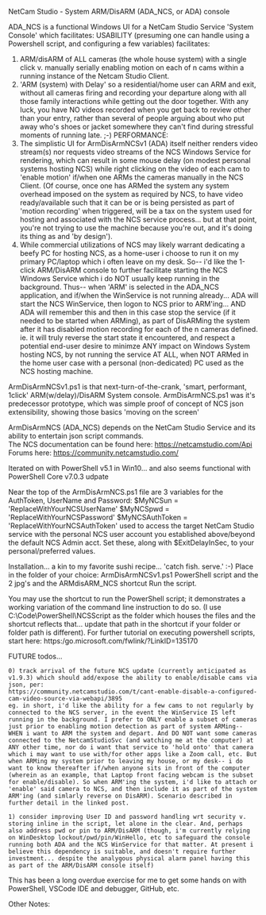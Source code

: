 NetCam Studio - System ARM/DisARM (ADA_NCS, or ADA) console

ADA_NCS is a functional Windows UI for a NetCam Studio Service 'System Console' which facilitates:
USABILITY (presuming one can handle using a Powershell script, and configuring a few variables) facilitates:
1) ARM/disARM of ALL cameras (the whole house system) with a single click v. manually serially enabling motion on each of n cams within a running instance of the Netcam Studio Client.
2) 'ARM (system) with Delay' so a residential/home user can ARM and exit, without all cameras firing and recording your departure along with all those family interactions while getting out the door together.  With any luck, you have NO videos recorded when you get back to review other than your entry, rather than several of people arguing about who put away who's shoes or jacket somewhere they can't find during stressful moments of running late. ;-)
PERFORMANCE:
3) The simplistic UI for ArmDisArmNCSv1 (ADA) itself neither renders video stream(s) nor requests video streams of the NCS Windows Service for rendering, which can result in some mouse delay (on modest personal systems hosting NCS) while right clicking on the video of each cam to 'enable motion' if/when one ARMs the cameras manually in the NCS Client. (Of course, once one has ARMed the system any system overhead imposed on the system as required by NCS, to have video ready/available such that it can be or is being persisted as part of 'motion recording' when triggered, will be a tax on the system used for hosting and associated with the NCS service process... but at that point, you're not trying to use the machine because you're out, and it's doing its thing as and 'by design').
4) While commercial utilizations of NCS may likely warrant dedicating a beefy PC for hosting NCS, as a home-user i choose to run it on my primary PC/laptop which i often leave on my desk. So-- i'd like the 1-click ARM/DisARM console to further facilitate starting the NCS Windows Service which i do NOT usually keep running in the background. Thus-- when 'ARM' is selected in the ADA_NCS application, and if/when the WinService is not running already... ADA will start the NCS WinService, then logon to NCS prior to ARM'ing... AND ADA will remember this and then in this case stop the service (if it needed to be started when ARMing), as part of DisARMing the system after it has disabled motion recording for each of the n cameras defined.  ie. it will truly reverse the start state it encountered, and respect a potential end-user desire to minimze ANY impact on Windows System hosting NCS, by not running the service AT ALL, when NOT ARMed in the home user case with a personal (non-dedicated) PC used as the NCS hosting machine.

ArmDisArmNCSv1.ps1 is that next-turn-of-the-crank, 'smart, performant, 1click' ARM(w/delay)/DisARM System console.
ArmDisArmNCS.ps1 was it's predecessor prototype, which was simple proof of concept of NCS json extensibility, showing those basics 'moving on the screen'

ArmDisArmNCS (ADA_NCS) depends on the NetCam Studio Service and its ability to entertain json script commands.  
    The NCS documentation can be found here: https://netcamstudio.com/Api
    Forums here: https://community.netcamstudio.com/

Iterated on with PowerShell v5.1 in Win10... and also seems functional with PowerShell Core v7.0.3 udpate

Near the top of the ArmDisArmNCS.ps1 file are 3 variables for the AuthToken, UserName and Password:
$MyNCSun = 'ReplaceWithYourNCSUserName'
$MyNCSpwd = 'ReplaceWithYourNCSPassword'
$MyNCSAuthToken = 'ReplaceWithYourNCSAuthToken'
used to access the target NetCam Studio service with the personal NCS user account you established above/beyond the default NCS Admin acct.
Set these, along with $ExitDelayInSec, to your personal/preferred values.


Installation... a kin to my favorite sushi recipe... 'catch fish. serve.'  :-)
    Place in the folder of your choice:
        ArmDisArmNCSv1.ps1             PowerShell script
        and the 2 jpg's
        and the ARMdisARM_NCS shortcut
    Run the script.

You may use the shortcut to run the PowerShell script; it demonstrates a working variation of the command line instruction to do so.
    (I use C:\Code\PowerShell\NCSScript as the folder which houses the files and the shortcut reflects that...
    update that path in the shortcut if your folder or folder path is different).
    For further tutorial on executing powershell scripts, start here: https:/go.microsoft.com/fwlink/?LinkID=135170

FUTURE todos...

    0) track arrival of the future NCS update (currently anticipated as v1.9.3) which should add/expose the ability to enable/disable cams via json, per:
    https://community.netcamstudio.com/t/cant-enable-disable-a-configured-cam-video-source-via-webapi/3895
    eg. in short, i'd like the ability for a few cams to not regularly by connected to the NCS server, in the event the WinService IS left running in the background. I prefer to ONLY enable a subset of cameras just prior to enabling motion detection as part of system ARMing-- WHEN i want to ARM the system and depart. And DO NOT want some cameras connected to the NetcamStudioSvc (and watching me at the computer) at ANY other time, nor do i want that service to 'hold onto' that camera which i may want to use with/for other apps like a Zoom call, etc. But when ARMing my system prior to leaving my house, or my desk-- i do want to know thereafter if/when anyone sits in front of the computer (wherein as an example, that Laptop front facing webcam is the subset for enable/disable). So when ARM'ing the system, i'd like to attach or 'enable' said camera to NCS, and then include it as part of the system ARM'ing (and simlarly reverse on DisARM). Scenario described in further detail in the linked post.

    1) consider improving User ID and password handling wrt security v. storing inline in the script, let alone in the clear. And, perhaps also address pwd or pin to ARM/DisARM (though, i'm currently relying on WinDesktop lockout/pwd/pin/WinHello, etc to safeguard the console running both ADA and the NCS WinService for that matter. At present i believe this dependency is suitable, and doesn't require further investment... despite the analygous physical alarm panel having this as part of the ARM/DisARM console itself)


This has been a long overdue exercise for me to get some hands on with PowerShell, VSCode IDE and debugger, GitHub, etc.

Other Notes:
 <tbd>

